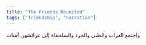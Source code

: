 ```yaml
---
title: "The Friends Reunited"
tags: ['friendship', "narration"]
---
```


 واجتمع الغراب والظبي والجرذ والسلحفاة إلى عرائشهن آمنات
